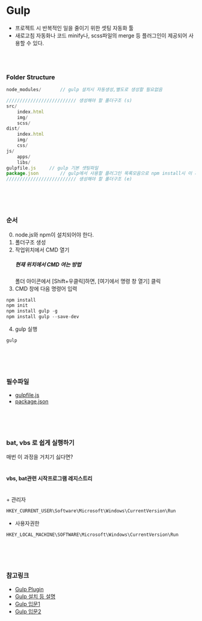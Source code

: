 # Gulp

+ 프로젝트 시 반복적인 일을 줄이기 위한 셋팅 자동화 툴
+ 새로고침 자동화나 코드 minify나, scss파일의 merge 등 플러그인이 제공되어 사용할 수 있다.
<br>
<br>

### Folder Structure

```javascript
node_modules/		// gulp 설치시 자동생성,별도로 생성할 필요없음

////////////////////////// 생성해야 할 폴더구조 (s)
src/
	index.html
	img/
	scss/
dist/
	index.html
	img/
	css/
js/
	apps/
	libs/
gulpfile.js		// gulp 기본 셋팅파일
package.json		// gulp에서 사용할 플러그인 목록모음으로 npm install시 이 파일의 플러그인 목록을 가져다가 설치하게됨
////////////////////////// 생성해야 할 폴더구조 (e)

```
<br>
<br>
<br>

### 순서
0. node.js와 npm이 설치되어야 한다.
1. 폴더구조 생성
2. 작업위치에서 CMD 열기
	##### 현재 위치에서 CMD 여는 방법
	폴더 아이콘에서 [Shift+우클릭]하면, [여기에서 명령 창 열기] 클릭
3. CMD 창에 다음 명령어 입력
```javascript
npm install
npm init
npm install gulp -g
npm install gulp --save-dev
```
4. gulp 실행
```javascript
gulp
```
<br>
<br>
<br>

### 필수파일
+ [gulpfile.js](https://github.com/vlueviolet/vlueviolet.github.io/blob/master/study/gulp/gulpfile.js)<br>
+ [package.json](https://github.com/vlueviolet/vlueviolet.github.io/blob/master/study/gulp/package.json)
<br>
<br>
<br>

### bat, vbs 로 쉽게 실행하기
매번 이 과정을 거치기 싫다면?
<br><br>
#### vbs, bat관련 시작프로그램 레지스트리
<br>
+ 관리자

```javascript
HKEY_CURRENT_USER\Software\Microsoft\Windows\CurrentVersion\Run
```

+ 사용자권한

```javascript
HKEY_LOCAL_MACHINE\SOFTWARE\Microsoft\Windows\CurrentVersion\Run
```
<br>
<br>
<br>

### 참고링크
+ [Gulp Plugin](http://gulpjs.com/plugins/)
+ [Gulp 설치 등 설명](https://github.com/eu81273/gulp-step-by-step)
+ [Gulp 입문1](http://programmingsummaries.tistory.com/356)
+ [Gulp 입문2](http://programmingsummaries.tistory.com/377)
